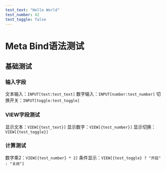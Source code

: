 ```yaml
---
test_text: "Hello World"
test_number: 42
test_toggle: false
---
```


# Meta Bind语法测试

## 基础测试

### 输入字段
文本输入：`INPUT[text:test_text]`
数字输入：`INPUT[number:test_number]`
切换开关：`INPUT[toggle:test_toggle]`

### VIEW字段测试
显示文本：`VIEW[{test_text}]`
显示数字：`VIEW[{test_number}]`
显示切换：`VIEW[{test_toggle}]`

### 计算测试
数字乘2：`VIEW[{test_number} * 2]`
条件显示：`VIEW[{test_toggle} ? "开启" : "关闭"]` 
